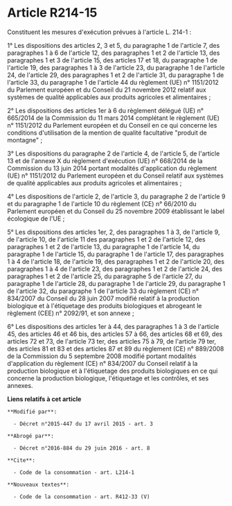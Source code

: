 # Article R214-15

Constituent les mesures d'exécution prévues à l'article L. 214-1 : 

1° Les dispositions des articles 2, 3 et 5, du paragraphe 1 de l'article 7, des paragraphes 1 à 6 de l'article 12, des
paragraphes 1 et 2 de l'article 13, des paragraphes 1 et 3 de l'article 15, des articles 17 et 18, du paragraphe 1 de
l'article 19, des paragraphes 1 à 3 de l'article 23, du paragraphe 1 de l'article 24, de l'article 29, des paragraphes 1 et 2
de l'article 31, du paragraphe 1 de l'article 33, du paragraphe 1 de l'article 44 du règlement (UE) n° 1151/2012 du Parlement
européen et du Conseil du 21 novembre 2012 relatif aux systèmes de qualité applicables aux produits agricoles et
alimentaires ; 

2° Les dispositions des articles 1er à 6 du règlement délégué (UE) n° 665/2014 de la Commission du 11 mars 2014 complétant le
règlement (UE) n° 1151/2012 du Parlement européen et du Conseil en ce qui concerne les conditions d'utilisation de la mention
de qualité facultative "produit de montagne" ;

3° Les dispositions du paragraphe 2 de l'article 4, de l'article 5, de l'article 13 et de l'annexe X du règlement d'exécution
(UE) n° 668/2014 de la Commission du 13 juin 2014 portant modalités d'application du règlement (UE) n° 1151/2012 du Parlement
européen et du Conseil relatif aux systèmes de qualité applicables aux produits agricoles et alimentaires ;

4° Les dispositions de l'article 2, de l'article 3, du paragraphe 2 de l'article 9 et du paragraphe 1 de l'article 10 du
règlement (CE) n° 66/2010 du Parlement européen et du Conseil du 25 novembre 2009 établissant le label écologique de l'UE ;

5° Les dispositions des articles 1er, 2, des paragraphes 1 à 3, de l'article 9, de l'article 10, de l'article 11 des
paragraphes 1 et 2 de l'article 12, des paragraphes 1 et 2 de l'article 13, du paragraphe 1 de l'article 14, du paragraphe 1
de l'article 15, du paragraphe 1 de l'article 17, des paragraphes 1 à 4 de l'article 18, de l'article 19, des paragraphes 1
et 2 de l'article 20, des paragraphes 1 à 4 de l'article 23, des paragraphes 1 et 2 de l'article 24, des paragraphes 1 et 2
de l'article 25, du paragraphe 5 de l'article 27, du paragraphe 1 de l'article 28, du paragraphe 1 de l'article 29, du
paragraphe 1 de l'article 32, du paragraphe 1 de l'article 33 du règlement (CE) n° 834/2007 du Conseil du 28 juin 2007
modifié relatif à la production biologique et à l'étiquetage des produits biologiques et abrogeant le règlement (CEE) n°
2092/91, et son annexe ;

6° Les dispositions des articles 1er à 44, des paragraphes 1 à 3 de l'article 45, des articles 46 et 46 bis, des articles 57
à 66, des articles 68 et 69, des articles 72 et 73, de l'article 73 ter, des articles 75 à 79, de l'article 79 ter, des
articles 81 et 83 et des articles 87 et 89 du règlement (CE) n° 889/2008 de la Commission du 5 septembre 2008 modifié portant
modalités d'application du règlement (CE) n° 834/2007 du Conseil relatif à la production biologique et à l'étiquetage des
produits biologiques en ce qui concerne la production biologique, l'étiquetage et les contrôles, et ses annexes.

**Liens relatifs à cet article**

	**Modifié par**:

	  - Décret n°2015-447 du 17 avril 2015 - art. 3

	**Abrogé par**:

	  - Décret n°2016-884 du 29 juin 2016 - art. 8

	**Cite**:

	  - Code de la consommation - art. L214-1

	**Nouveaux textes**:

	  - Code de la consommation - art. R412-33 (V)
